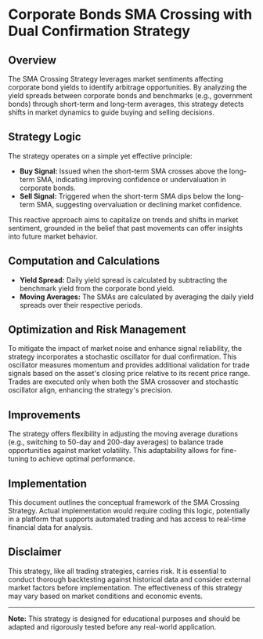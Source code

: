 # Corporate Bonds SMA Crossing with Dual Confirmation Strategy

## Overview
The SMA Crossing Strategy leverages market sentiments affecting corporate bond yields to identify arbitrage opportunities. By analyzing the yield spreads between corporate bonds and benchmarks (e.g., government bonds) through short-term and long-term averages, this strategy detects shifts in market dynamics to guide buying and selling decisions.

## Strategy Logic
The strategy operates on a simple yet effective principle:
- **Buy Signal:** Issued when the short-term SMA crosses above the long-term SMA, indicating improving confidence or undervaluation in corporate bonds.
- **Sell Signal:** Triggered when the short-term SMA dips below the long-term SMA, suggesting overvaluation or declining market confidence.

This reactive approach aims to capitalize on trends and shifts in market sentiment, grounded in the belief that past movements can offer insights into future market behavior.

## Computation and Calculations
- **Yield Spread:** Daily yield spread is calculated by subtracting the benchmark yield from the corporate bond yield.
- **Moving Averages:** The SMAs are calculated by averaging the daily yield spreads over their respective periods.

## Optimization and Risk Management
To mitigate the impact of market noise and enhance signal reliability, the strategy incorporates a stochastic oscillator for dual confirmation. This oscillator measures momentum and provides additional validation for trade signals based on the asset's closing price relative to its recent price range. Trades are executed only when both the SMA crossover and stochastic oscillator align, enhancing the strategy's precision.

## Improvements
The strategy offers flexibility in adjusting the moving average durations (e.g., switching to 50-day and 200-day averages) to balance trade opportunities against market volatility. This adaptability allows for fine-tuning to achieve optimal performance.

## Implementation
This document outlines the conceptual framework of the SMA Crossing Strategy. Actual implementation would require coding this logic, potentially in a platform that supports automated trading and has access to real-time financial data for analysis.

## Disclaimer
This strategy, like all trading strategies, carries risk. It is essential to conduct thorough backtesting against historical data and consider external market factors before implementation. The effectiveness of this strategy may vary based on market conditions and economic events.

---

**Note:** This strategy is designed for educational purposes and should be adapted and rigorously tested before any real-world application.
